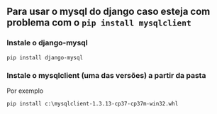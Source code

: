 ## Para usar o mysql do django caso esteja com problema com o `pip install mysqlclient`

### Instale o django-mysql
`pip install django-mysql`


### Instale o mysqlclient (uma das versões) a partir da pasta
Por exemplo

`pip install c:\mysqlclient-1.3.13-cp37-cp37m-win32.whl`

